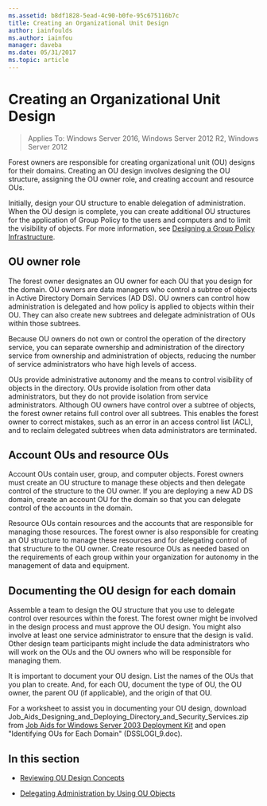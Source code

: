 ```yaml
---
ms.assetid: b8df1828-5ead-4c90-b0fe-95c675116b7c
title: Creating an Organizational Unit Design
author: iainfoulds
ms.author: iainfou
manager: daveba
ms.date: 05/31/2017
ms.topic: article
---
```


# Creating an Organizational Unit Design

> Applies To: Windows Server 2016, Windows Server 2012 R2, Windows Server 2012

Forest owners are responsible for creating organizational unit (OU) designs for their domains. Creating an OU design involves designing the OU structure, assigning the OU owner role, and creating account and resource OUs.

Initially, design your OU structure to enable delegation of administration. When the OU design is complete, you can create additional OU structures for the application of Group Policy to the users and computers and to limit the visibility of objects. For more information, see [Designing a Group Policy Infrastructure](/previous-versions/windows/it-pro/windows-server-2003/cc786524(v=ws.10)).

## OU owner role
The forest owner designates an OU owner for each OU that you design for the domain. OU owners are data managers who control a subtree of objects in Active Directory Domain Services (AD DS). OU owners can control how administration is delegated and how policy is applied to objects within their OU. They can also create new subtrees and delegate administration of OUs within those subtrees.

Because OU owners do not own or control the operation of the directory service, you can separate ownership and administration of the directory service from ownership and administration of objects, reducing the number of service administrators who have high levels of access.

OUs provide administrative autonomy and the means to control visibility of objects in the directory. OUs provide isolation from other data administrators, but they do not provide isolation from service administrators. Although OU owners have control over a subtree of objects, the forest owner retains full control over all subtrees. This enables the forest owner to correct mistakes, such as an error in an access control list (ACL), and to reclaim delegated subtrees when data administrators are terminated.

## Account OUs and resource OUs
Account OUs contain user, group, and computer objects. Forest owners must create an OU structure to manage these objects and then delegate control of the structure to the OU owner. If you are deploying a new AD DS domain, create an account OU for the domain so that you can delegate control of the accounts in the domain.

Resource OUs contain resources and the accounts that are responsible for managing those resources. The forest owner is also responsible for creating an OU structure to manage these resources and for delegating control of that structure to the OU owner. Create resource OUs as needed based on the requirements of each group within your organization for autonomy in the management of data and equipment.

## Documenting the OU design for each domain
Assemble a team to design the OU structure that you use to delegate control over resources within the forest. The forest owner might be involved in the design process and must approve the OU design. You might also involve at least one service administrator to ensure that the design is valid. Other design team participants might include the data administrators who will work on the OUs and the OU owners who will be responsible for managing them.

It is important to document your OU design. List the names of the OUs that you plan to create. And, for each OU, document the type of OU, the OU owner, the parent OU (if applicable), and the origin of that OU.

For a worksheet to assist you in documenting your OU design, download Job_Aids_Designing_and_Deploying_Directory_and_Security_Services.zip from [Job Aids for Windows Server 2003 Deployment Kit](https://microsoft.com/download/details.aspx?id=9608) and open "Identifying OUs for Each Domain" (DSSLOGI_9.doc).

## In this section

- [Reviewing OU Design Concepts](../../ad-ds/plan/Reviewing-OU-Design-Concepts.md)

- [Delegating Administration by Using OU Objects](../../ad-ds/plan/Delegating-Administration-by-Using-OU-Objects.md)
